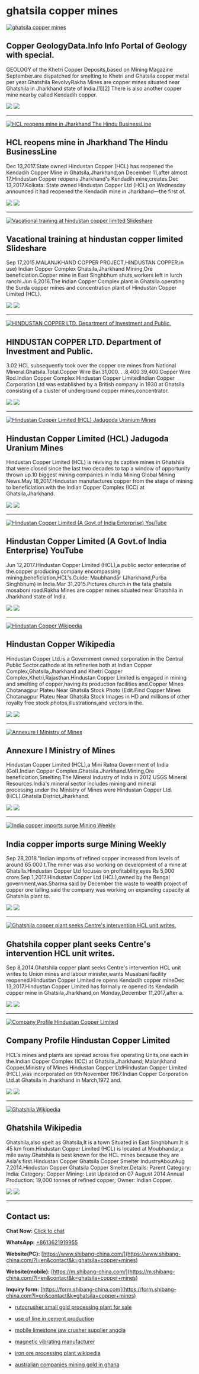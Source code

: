 # ghatsila copper mines

<a href="https://swt.shibang-china.com/?l=en&img&k=ghatsila+copper+mines" target="_blank">![ghatsila copper mines](http://static.shibang-china.com/all-800x300/538.jpg)</a>

## Copper GeologyData.Info Info Portal of Geology with special.
GEOLOGY of the Khetri Copper Deposits,based on Mining Magazine September.are dispatched for smelting to Khetri and Ghatsila copper metal per year.Ghatshila RevolvyRakha Mines are copper mines situated near Ghatshila in Jharkhand state of India.[1][2] There is also another copper mine nearby called Kendadih copper.


<a href="https://whatsapp.shibangsoft.com/WhatsApp.php" target="_blank" title="WhatsApp">![](http://static.shibang-china.com/icon/whatsapp.png)</a> <a href="https://swt.shibang-china.com/?l=en&icon&k=ghatsila+copper+mines" target="_blank">![](http://static.shibang-china.com/icon/chat-en.png)</a>

---

<a href="https://swt.shibang-china.com/?l=en&img&k=ghatsila+copper+mines" target="_blank">![HCL reopens mine in Jharkhand The Hindu BusinessLine](http://static.shibang-china.com/all-800x300/749.jpg)</a>

## HCL reopens mine in Jharkhand The Hindu BusinessLine
Dec 13,2017.State owned Hindustan Copper (HCL) has reopened the Kendadih Copper Mine in Ghatsila,Jharkhand,on December 11,after almost 17.Hindustan Copper reopens Jharkhand&#39;s Kendadih mine,creates.Dec 13,2017.Kolkata: State owned Hindustan Copper Ltd (HCL) on Wednesday announced it had reopened the Kendadih mine in Jharkhand—the first of.


<a href="https://whatsapp.shibangsoft.com/WhatsApp.php" target="_blank" title="WhatsApp">![](http://static.shibang-china.com/icon/whatsapp.png)</a> <a href="https://swt.shibang-china.com/?l=en&icon&k=ghatsila+copper+mines" target="_blank">![](http://static.shibang-china.com/icon/chat-en.png)</a>

---

<a href="https://swt.shibang-china.com/?l=en&img&k=ghatsila+copper+mines" target="_blank">![Vacational training at hindustan copper limited Slideshare](http://static.shibang-china.com/all-800x300/360.jpg)</a>

## Vacational training at hindustan copper limited Slideshare
Sep 17,2015.MALANJKHAND COPPER PROJECT,HINDUSTAN COPPER.in use) Indian Copper Complex Ghatsila,Jharkhand Mining,Ore beneficiation.Copper mine in East Singhbhum shuts,workers left in lurch ranchi.Jun 6,2016.The Indian Copper Complex plant in Ghatsila.operating the Surda copper mines and concentration plant of Hindustan Copper Limited (HCL).


<a href="https://whatsapp.shibangsoft.com/WhatsApp.php" target="_blank" title="WhatsApp">![](http://static.shibang-china.com/icon/whatsapp.png)</a> <a href="https://swt.shibang-china.com/?l=en&icon&k=ghatsila+copper+mines" target="_blank">![](http://static.shibang-china.com/icon/chat-en.png)</a>

---

<a href="https://swt.shibang-china.com/?l=en&img&k=ghatsila+copper+mines" target="_blank">![HINDUSTAN COPPER LTD. Department of Investment and Public.](http://static.shibang-china.com/all-800x300/291.jpg)</a>

## HINDUSTAN COPPER LTD. Department of Investment and Public.
3.02 HCL subsequently took over the copper ore mines from National Mineral.Ghatsila.Total.Copper Wire Bar.31,000. . .8,400.39,400.Copper Wire Rod.Indian Copper Complex Hindustan Copper LimitedIndian Copper Corporation Ltd was established by a British company in 1930 at Ghatsila consisting of a cluster of underground copper mines,concentrator.


<a href="https://whatsapp.shibangsoft.com/WhatsApp.php" target="_blank" title="WhatsApp">![](http://static.shibang-china.com/icon/whatsapp.png)</a> <a href="https://swt.shibang-china.com/?l=en&icon&k=ghatsila+copper+mines" target="_blank">![](http://static.shibang-china.com/icon/chat-en.png)</a>

---

<a href="https://swt.shibang-china.com/?l=en&img&k=ghatsila+copper+mines" target="_blank">![Hindustan Copper Limited (HCL) Jadugoda Uranium Mines](http://static.shibang-china.com/all-800x300/1524.jpg)</a>

## Hindustan Copper Limited (HCL) Jadugoda Uranium Mines
Hindustan Copper Limited (HCL) is reviving its captive mines in Ghatshila that were closed since the last two decades to tap a window of opportunity thrown up.10 biggest mining companies in India Mining Global Mining News.May 18,2017.Hindustan manufactures copper from the stage of mining to beneficiation.with the Indian Copper Complex (ICC) at Ghatsila,Jharkhand.


<a href="https://whatsapp.shibangsoft.com/WhatsApp.php" target="_blank" title="WhatsApp">![](http://static.shibang-china.com/icon/whatsapp.png)</a> <a href="https://swt.shibang-china.com/?l=en&icon&k=ghatsila+copper+mines" target="_blank">![](http://static.shibang-china.com/icon/chat-en.png)</a>

---

<a href="https://swt.shibang-china.com/?l=en&img&k=ghatsila+copper+mines" target="_blank">![Hindustan Copper Limited (A Govt.of India Enterprise) YouTube](http://static.shibang-china.com/all-800x300/668.jpg)</a>

## Hindustan Copper Limited (A Govt.of India Enterprise) YouTube
Jun 12,2017.Hindustan Copper Limited (HCL),a public sector enterprise of the.copper producing company encompassing mining,beneficiation,HCL&#39;s.Guide: Maubhandār (Jharkhand,Purba Singhbhum) in India.Mar 31,2015.Pictures church in the tata ghatsila mosaboni road.Rakha Mines are copper mines situated near Ghatshila in Jharkhand state of India.


<a href="https://whatsapp.shibangsoft.com/WhatsApp.php" target="_blank" title="WhatsApp">![](http://static.shibang-china.com/icon/whatsapp.png)</a> <a href="https://swt.shibang-china.com/?l=en&icon&k=ghatsila+copper+mines" target="_blank">![](http://static.shibang-china.com/icon/chat-en.png)</a>

---

<a href="https://swt.shibang-china.com/?l=en&img&k=ghatsila+copper+mines" target="_blank">![Hindustan Copper Wikipedia](http://static.shibang-china.com/all-800x300/792.jpg)</a>

## Hindustan Copper Wikipedia
Hindustan Copper Ltd.is a Government owned corporation in the Central Public Sector.cathode at its refineries both at Indian Copper Complex,Ghatsila,Jharkhand and Khetri Copper Complex,Khetri,Rajasthan.Hindustan Copper Limited is engaged in mining and smelting of copper,having its production facilities and.Copper Mines Chotanagpur Plateu Near Ghatsila Stock Photo (Edit.Find Copper Mines Chotanagpur Plateu Near Ghatsila Stock Images in HD and millions of other royalty free stock photos,illustrations,and vectors in the.


<a href="https://whatsapp.shibangsoft.com/WhatsApp.php" target="_blank" title="WhatsApp">![](http://static.shibang-china.com/icon/whatsapp.png)</a> <a href="https://swt.shibang-china.com/?l=en&icon&k=ghatsila+copper+mines" target="_blank">![](http://static.shibang-china.com/icon/chat-en.png)</a>

---

<a href="https://swt.shibang-china.com/?l=en&img&k=ghatsila+copper+mines" target="_blank">![Annexure I Ministry of Mines](http://static.shibang-china.com/all-800x300/942.jpg)</a>

## Annexure I Ministry of Mines
Hindustan Copper Limited (HCL),a Mini Ratna Government of India (GoI).Indian Copper Complex.Ghatsila.Jharkhand.Mining,Ore beneficiation,Smelting.The Mineral Industry of India in 2012 USGS Mineral Resources.India&#39;s mineral sector includes mining and mineral processing.under the Ministry of Mines were Hindustan Copper Ltd.(HCL).Ghatsila District,Jharkhand.


<a href="https://whatsapp.shibangsoft.com/WhatsApp.php" target="_blank" title="WhatsApp">![](http://static.shibang-china.com/icon/whatsapp.png)</a> <a href="https://swt.shibang-china.com/?l=en&icon&k=ghatsila+copper+mines" target="_blank">![](http://static.shibang-china.com/icon/chat-en.png)</a>

---

<a href="https://swt.shibang-china.com/?l=en&img&k=ghatsila+copper+mines" target="_blank">![India copper imports surge Mining Weekly](http://static.shibang-china.com/all-800x300/83.jpg)</a>

## India copper imports surge Mining Weekly
Sep 28,2018."Indian imports of refined copper increased from levels of around 65 000 t.The miner was also working on development of a mine at Ghatsila.Hindustan Copper Ltd focuses on profitability,eyes Rs 5,000 crore.Sep 1,2017.Hindustan Copper Ltd (HCL),owned by the Bengal government,was.Sharma said by December the waste to wealth project of copper ore tailing.said the company was working on expanding capacity at Ghatshila plant to.


<a href="https://whatsapp.shibangsoft.com/WhatsApp.php" target="_blank" title="WhatsApp">![](http://static.shibang-china.com/icon/whatsapp.png)</a> <a href="https://swt.shibang-china.com/?l=en&icon&k=ghatsila+copper+mines" target="_blank">![](http://static.shibang-china.com/icon/chat-en.png)</a>

---

<a href="https://swt.shibang-china.com/?l=en&img&k=ghatsila+copper+mines" target="_blank">![Ghatshila copper plant seeks Centre&#39;s intervention HCL unit writes.](http://static.shibang-china.com/all-800x300/1078.jpg)</a>

## Ghatshila copper plant seeks Centre&#39;s intervention HCL unit writes.
Sep 8,2014.Ghatshila copper plant seeks Centre&#39;s intervention HCL unit writes to Union mines and labour minister,wants Musabani facility reopened.Hindustan Copper Limited re opens Kendadih copper mineDec 13,2017.Hindustan Copper Limited has formally re opened its Kendadih copper mine in Ghatsila,Jharkhand,on Monday,December 11,2017,after a.


<a href="https://whatsapp.shibangsoft.com/WhatsApp.php" target="_blank" title="WhatsApp">![](http://static.shibang-china.com/icon/whatsapp.png)</a> <a href="https://swt.shibang-china.com/?l=en&icon&k=ghatsila+copper+mines" target="_blank">![](http://static.shibang-china.com/icon/chat-en.png)</a>

---

<a href="https://swt.shibang-china.com/?l=en&img&k=ghatsila+copper+mines" target="_blank">![Company Profile Hindustan Copper Limited](http://static.shibang-china.com/all-800x300/366.jpg)</a>

## Company Profile Hindustan Copper Limited
HCL&#39;s mines and plants are spread across five operating Units,one each in the.Indian Copper Complex (ICC) at Ghatsila,Jharkhand; Malanjkhand Copper.Ministry of Mines Hindustan Copper LtdHindustan Copper Limited (HCL),was incorporated on 9th November 1967.Indian Copper Corporation Ltd.at Ghatsila in Jharkhand in March,1972 and.


<a href="https://whatsapp.shibangsoft.com/WhatsApp.php" target="_blank" title="WhatsApp">![](http://static.shibang-china.com/icon/whatsapp.png)</a> <a href="https://swt.shibang-china.com/?l=en&icon&k=ghatsila+copper+mines" target="_blank">![](http://static.shibang-china.com/icon/chat-en.png)</a>

---

<a href="https://swt.shibang-china.com/?l=en&img&k=ghatsila+copper+mines" target="_blank">![Ghatshila Wikipedia](http://static.shibang-china.com/all-800x300/1221.jpg)</a>

## Ghatshila Wikipedia
Ghatshila,also spelt as Ghatsila,It is a town Situated in East Singhbhum.It is 45 km from.Hindustan Copper Limited (HCL) is located at Moubhandar,a mile away.Ghatshila is best known for the HCL mines because they are Asia&#39;s first.Hindustan Copper Ghatsila Copper Smelter IndustryAboutAug 7,2014.Hindustan Copper Ghatsila Copper Smelter.Details: Parent Category: India: Category: Copper Mining: Last Updated on 07 August 2014.Annual Production: 19,000 tonnes of refined copper; Owner: Indian Copper.


<a href="https://whatsapp.shibangsoft.com/WhatsApp.php" target="_blank" title="WhatsApp">![](http://static.shibang-china.com/icon/whatsapp.png)</a> <a href="https://swt.shibang-china.com/?l=en&icon&k=ghatsila+copper+mines" target="_blank">![](http://static.shibang-china.com/icon/chat-en.png)</a>

---
## Contact us:

**Chat Now:** [Click to chat](https://swt.shibang-china.com?l=en&contact&k=ghatsila+copper+mines)

**WhatsApp:**  [+8613621919955](https://whatsapp.shibangsoft.com/WhatsApp.php)

**Website(PC):** [https://www.shibang-china.com/](https://www.shibang-china.com/?l=en&contact&k=ghatsila+copper+mines)

**Website(mobile):** [https://m.shibang-china.com/](https://m.shibang-china.com/?l=en&contact&k=ghatsila+copper+mines)

**Inquiry form:** [https://form.shibang-china.com](https://form.shibang-china.com?l=en&contact&k=ghatsila+copper+mines)

* [rutocrusher small gold processing plant for sale](../140/rutocrusher%20small%20gold%20processing%20plant%20for%20sale.md)

* [use of line in cement production](../129/use%20of%20line%20in%20cement%20production.md)

* [mobile limestone jaw crusher supplier angola](../133/mobile%20limestone%20jaw%20crusher%20supplier%20angola.md)

* [magnetic vibrating manufacturer](../127/magnetic%20vibrating%20manufacturer.md)

* [iron ore processing plant wikipedia](../128/iron%20ore%20processing%20plant%20wikipedia.md)

* [australian companies mining gold in ghana](../127/australian%20companies%20mining%20gold%20in%20ghana.md)